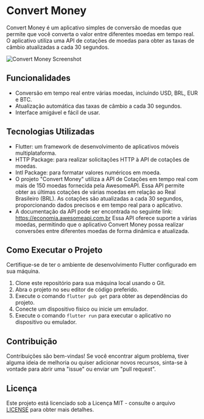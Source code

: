 # Convert Money

Convert Money é um aplicativo simples de conversão de moedas que permite que você converta o valor entre diferentes moedas em tempo real. O aplicativo utiliza uma API de cotações de moedas para obter as taxas de câmbio atualizadas a cada 30 segundos.

![Convert Money Screenshot](android/app/src/main/res/mipmap-xxhdpi/ic_laucher.png)

## Funcionalidades

- Conversão em tempo real entre várias moedas, incluindo USD, BRL, EUR e BTC.
- Atualização automática das taxas de câmbio a cada 30 segundos.
- Interface amigável e fácil de usar.

## Tecnologias Utilizadas

- Flutter: um framework de desenvolvimento de aplicativos móveis multiplataforma.
- HTTP Package: para realizar solicitações HTTP à API de cotações de moedas.
- Intl Package: para formatar valores numéricos em moeda.
- O projeto "Convert Money" utiliza a API de Cotações em tempo real com mais de 150 moedas fornecida pela AwesomeAPI. Essa API permite obter as últimas cotações de várias moedas em relação ao Real Brasileiro (BRL). As cotações são atualizadas a cada 30 segundos, proporcionando dados precisos e em tempo real para o aplicativo.
- A documentação da API pode ser encontrada no seguinte link: https://economia.awesomeapi.com.br
Essa API oferece suporte a várias moedas, permitindo que o aplicativo Convert Money possa realizar conversões entre diferentes moedas de forma dinâmica e atualizada.

## Como Executar o Projeto

Certifique-se de ter o ambiente de desenvolvimento Flutter configurado em sua máquina.

1. Clone este repositório para sua máquina local usando o Git.
2. Abra o projeto no seu editor de código preferido.
3. Execute o comando `flutter pub get` para obter as dependências do projeto.
4. Conecte um dispositivo físico ou inicie um emulador.
5. Execute o comando `flutter run` para executar o aplicativo no dispositivo ou emulador.

## Contribuição

Contribuições são bem-vindas! Se você encontrar algum problema, tiver alguma ideia de melhoria ou quiser adicionar novos recursos, sinta-se à vontade para abrir uma "issue" ou enviar um "pull request".

## Licença

Este projeto está licenciado sob a Licença MIT - consulte o arquivo [LICENSE](LICENSE) para obter mais detalhes.
